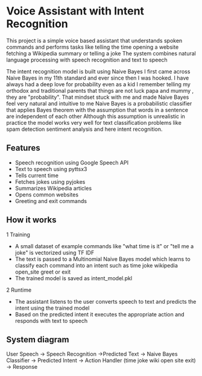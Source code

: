 # Voice Assistant with Intent Recognition

This project is a simple voice based assistant that understands spoken commands and performs tasks like telling the time opening a website fetching a Wikipedia summary or telling a joke The system combines natural language processing with speech recognition and text to speech  

The intent recognition model is built using Naive Bayes I first came across Naive Bayes in my 11th standard and ever since then I was hooked. I have always had a deep love for probability even as a kid I remember telling my orthodox and traditional parents that things are not luck papa and mummy , they are "probability". That mindset stuck with me and made Naive Bayes feel very natural and intuitive to me Naive Bayes is a probabilistic classifier that applies Bayes theorem with the assumption that words in a sentence are independent of each other Although this assumption is unrealistic in practice the model works very well for text classification problems like spam detection sentiment analysis and here intent recognition.

## Features

- Speech recognition using Google Speech API  
- Text to speech using pyttsx3  
- Tells current time  
- Fetches jokes using pyjokes  
- Summarizes Wikipedia articles  
- Opens common websites  
- Greeting and exit commands  

## How it works

1 Training  
   - A small dataset of example commands like "what time is it" or "tell me a joke" is vectorized using TF IDF  
   - The text is passed to a Multinomial Naive Bayes model which learns to classify each command into an intent such as time joke wikipedia open_site greet or exit  
   - The trained model is saved as intent_model.pkl  

2 Runtime  
   - The assistant listens to the user converts speech to text and predicts the intent using the trained model  
   - Based on the predicted intent it executes the appropriate action and responds with text to speech  

## System diagram
User Speech -> Speech Recognition ->Predicted Text -> Naive Bayes Classifier -> Predicted Intent -> Action Handler (time joke wiki open site exit) -> Response
